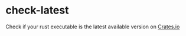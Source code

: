 # check-latest
Check if your rust executable is the latest available version on [Crates.io](crates.io)
